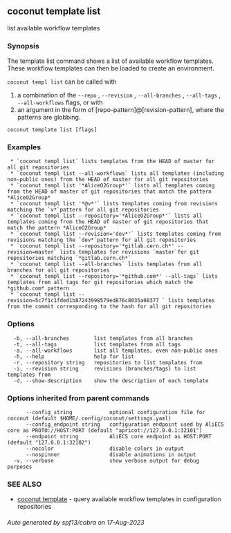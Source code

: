 ## coconut template list

list available workflow templates

### Synopsis

The template list command shows a list of available workflow templates.
These workflow templates can then be loaded to create an environment.

`coconut templ list` can be called with 
1) a combination of the `--repo` , `--revision` , `--all-branches` , `--all-tags` , `--all-workflows` flags, or with
2) an argument in the form of [repo-pattern]@[revision-pattern], where the patterns are globbing.

```
coconut template list [flags]
```

### Examples

```
 * `coconut templ list` lists templates from the HEAD of master for all git repositories
 * `coconut templ list --all-workflows` lists all templates (including non-public ones) from the HEAD of master for all git repositories
 * `coconut templ list '*AliceO2Group*'` lists all templates coming from the HEAD of master of git repositories that match the pattern *AliceO2Group*
 * `coconut templ list '*@v*'` lists templates coming from revisions matching the `v*`pattern for all git repositories
 * `coconut templ list --repository='*AliceO2Group*'` lists all templates coming from the HEAD of master of git repositories that match the pattern *AliceO2Group*
 * `coconut templ list --revision='dev*'` lists templates coming from revisions matching the `dev*`pattern for all git repositories
 * `coconut templ list --repository='*gitlab.cern.ch*' --revision=master` lists templates for revisions `master`for git repositories matching `*gitlab.cern.ch*`
 * `coconut templ list --all-branches` lists templates from all branches for all git repositories
 * `coconut templ list --repository='*github.com*' --all-tags` lists templates from all tags for git repositories which match the *github.com* pattern
 * `coconut templ list --revision=5c7f1c1fded1b87243998579ed876c8035a08377 ` lists templates from the commit corresponding to the hash for all git repositories
```

### Options

```
  -b, --all-branches        list templates from all branches
  -t, --all-tags            list templates from all tags
  -a, --all-workflows       list all templates, even non-public ones
  -h, --help                help for list
  -r, --repository string   repositories to list templates from
  -i, --revision string     revisions (branches/tags) to list templates from
  -d, --show-description    show the description of each template
```

### Options inherited from parent commands

```
      --config string            optional configuration file for coconut (default $HOME/.config/coconut/settings.yaml)
      --config_endpoint string   configuration endpoint used by AliECS core as PROTO://HOST:PORT (default "apricot://127.0.0.1:32101")
      --endpoint string          AliECS core endpoint as HOST:PORT (default "127.0.0.1:32102")
      --nocolor                  disable colors in output
      --nospinner                disable animations in output
  -v, --verbose                  show verbose output for debug purposes
```

### SEE ALSO

* [coconut template](coconut_template.md)	 - query available workflow templates in configuration repositories

###### Auto generated by spf13/cobra on 17-Aug-2023
